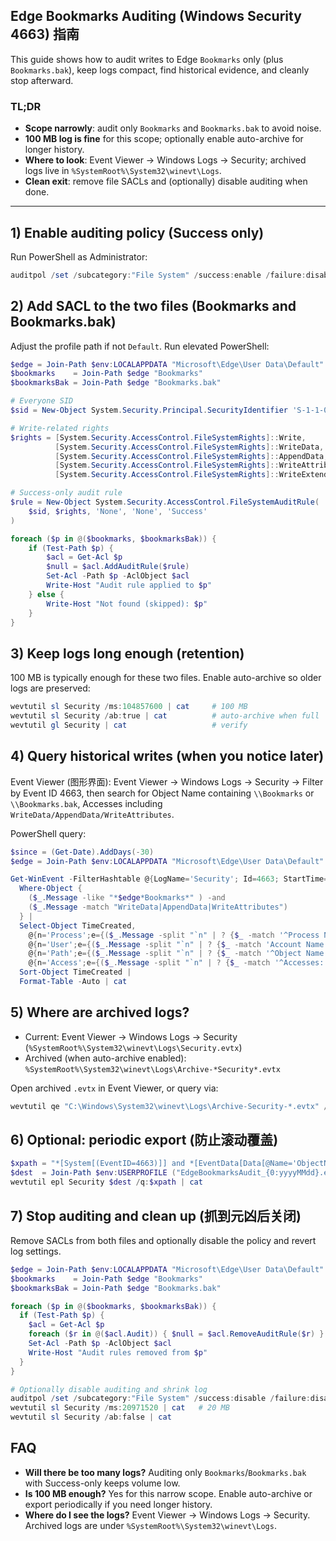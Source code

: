 ## Edge Bookmarks Auditing (Windows Security 4663) 指南

This guide shows how to audit writes to Edge `Bookmarks` only (plus `Bookmarks.bak`), keep logs compact, find historical evidence, and cleanly stop afterward.

### TL;DR
- **Scope narrowly**: audit only `Bookmarks` and `Bookmarks.bak` to avoid noise.
- **100 MB log is fine** for this scope; optionally enable auto-archive for longer history.
- **Where to look**: Event Viewer → Windows Logs → Security; archived logs live in `%SystemRoot%\System32\winevt\Logs`.
- **Clean exit**: remove file SACLs and (optionally) disable auditing when done.

---

## 1) Enable auditing policy (Success only)
Run PowerShell as Administrator:

```powershell
auditpol /set /subcategory:"File System" /success:enable /failure:disable | cat
```

## 2) Add SACL to the two files (Bookmarks and Bookmarks.bak)
Adjust the profile path if not `Default`. Run elevated PowerShell:

```powershell
$edge = Join-Path $env:LOCALAPPDATA "Microsoft\Edge\User Data\Default"
$bookmarks    = Join-Path $edge "Bookmarks"
$bookmarksBak = Join-Path $edge "Bookmarks.bak"

# Everyone SID
$sid = New-Object System.Security.Principal.SecurityIdentifier 'S-1-1-0'

# Write-related rights
$rights = [System.Security.AccessControl.FileSystemRights]::Write,
          [System.Security.AccessControl.FileSystemRights]::WriteData,
          [System.Security.AccessControl.FileSystemRights]::AppendData,
          [System.Security.AccessControl.FileSystemRights]::WriteAttributes,
          [System.Security.AccessControl.FileSystemRights]::WriteExtendedAttributes

# Success-only audit rule
$rule = New-Object System.Security.AccessControl.FileSystemAuditRule(
    $sid, $rights, 'None', 'None', 'Success'
)

foreach ($p in @($bookmarks, $bookmarksBak)) {
    if (Test-Path $p) {
        $acl = Get-Acl $p
        $null = $acl.AddAuditRule($rule)
        Set-Acl -Path $p -AclObject $acl
        Write-Host "Audit rule applied to $p"
    } else {
        Write-Host "Not found (skipped): $p"
    }
}
```

## 3) Keep logs long enough (retention)
100 MB is typically enough for these two files. Enable auto-archive so older logs are preserved:

```powershell
wevtutil sl Security /ms:104857600 | cat     # 100 MB
wevtutil sl Security /ab:true | cat          # auto-archive when full
wevtutil gl Security | cat                   # verify
```

## 4) Query historical writes (when you notice later)
Event Viewer (图形界面): Event Viewer → Windows Logs → Security → Filter by Event ID 4663, then search for Object Name containing `\\Bookmarks` or `\\Bookmarks.bak`, Accesses including `WriteData/AppendData/WriteAttributes`.

PowerShell query:

```powershell
$since = (Get-Date).AddDays(-30)
$edge = Join-Path $env:LOCALAPPDATA "Microsoft\Edge\User Data\Default"

Get-WinEvent -FilterHashtable @{LogName='Security'; Id=4663; StartTime=$since} |
  Where-Object {
    ($_.Message -like "*$edge*Bookmarks*" ) -and
    ($_.Message -match "WriteData|AppendData|WriteAttributes")
  } |
  Select-Object TimeCreated,
    @{n='Process';e={($_.Message -split "`n" | ? {$_ -match '^Process Name:'}) -replace '^.*?:\s*',''}},
    @{n='User';e={($_.Message -split "`n" | ? {$_ -match 'Account Name:\s+'}) -replace '^.*Account Name:\s+',''}},
    @{n='Path';e={($_.Message -split "`n" | ? {$_ -match '^Object Name:'}) -replace '^.*?:\s*',''}},
    @{n='Access';e={($_.Message -split "`n" | ? {$_ -match '^Accesses:'}) -replace '^.*?:\s*',''}} |
  Sort-Object TimeCreated |
  Format-Table -Auto | cat
```

## 5) Where are archived logs?
- Current: Event Viewer → Windows Logs → Security (`%SystemRoot%\System32\winevt\Logs\Security.evtx`)
- Archived (when auto-archive enabled): `%SystemRoot%\System32\winevt\Logs\Archive-*Security*.evtx`

Open archived `.evtx` in Event Viewer, or query via:

```powershell
wevtutil qe "C:\Windows\System32\winevt\Logs\Archive-Security-*.evtx" /q:"*[System[(EventID=4663)]]" /f:text | cat
```

## 6) Optional: periodic export (防止滚动覆盖)

```powershell
$xpath = "*[System[(EventID=4663)]] and *[EventData[Data[@Name='ObjectName'] and (contains(.,'\\Microsoft\\Edge\\User Data\\') and contains(.,'Bookmarks'))]]"
$dest  = Join-Path $env:USERPROFILE ("EdgeBookmarksAudit_{0:yyyyMMdd}.evtx" -f (Get-Date))
wevtutil epl Security $dest /q:$xpath | cat
```

## 7) Stop auditing and clean up (抓到元凶后关闭)
Remove SACLs from both files and optionally disable the policy and revert log settings.

```powershell
$edge = Join-Path $env:LOCALAPPDATA "Microsoft\Edge\User Data\Default"
$bookmarks    = Join-Path $edge "Bookmarks"
$bookmarksBak = Join-Path $edge "Bookmarks.bak"

foreach ($p in @($bookmarks, $bookmarksBak)) {
  if (Test-Path $p) {
    $acl = Get-Acl $p
    foreach ($r in @($acl.Audit)) { $null = $acl.RemoveAuditRule($r) }
    Set-Acl -Path $p -AclObject $acl
    Write-Host "Audit rules removed from $p"
  }
}

# Optionally disable auditing and shrink log
auditpol /set /subcategory:"File System" /success:disable /failure:disable | cat
wevtutil sl Security /ms:20971520 | cat   # 20 MB
wevtutil sl Security /ab:false | cat
```

## FAQ
- **Will there be too many logs?** Auditing only `Bookmarks`/`Bookmarks.bak` with Success-only keeps volume low.
- **Is 100 MB enough?** Yes for this narrow scope. Enable auto-archive or export periodically if you need longer history.
- **Where do I see the logs?** Event Viewer → Windows Logs → Security. Archived logs are under `%SystemRoot%\System32\winevt\Logs`.


